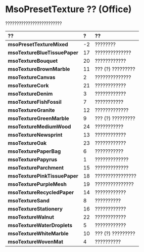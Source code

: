 
# MsoPresetTexture ?? (Office)

?????????????????????????



|**??**|**?**|**??**|
|:-----|:-----|:-----|
|**msoPresetTextureMixed**|-2|????????|
|**msoTextureBlueTissuePaper**|17|??????????????|
|**msoTextureBouquet**|20|????????????|
|**msoTextureBrownMarble**|11|??? (?) ?????????|
|**msoTextureCanvas**|2|??????????????|
|**msoTextureCork**|21|????????????|
|**msoTextureDenim**|3|????????????|
|**msoTextureFishFossil**|7|???????????|
|**msoTextureGranite**|12|?????????????|
|**msoTextureGreenMarble**|9|??? (?) ?????????|
|**msoTextureMediumWood**|24|???????????|
|**msoTextureNewsprint**|13|????????????|
|**msoTextureOak**|23|????????????|
|**msoTexturePaperBag**|6|???????????|
|**msoTexturePapyrus**|1|?????????????|
|**msoTextureParchment**|15|?????????????|
|**msoTexturePinkTissuePaper**|18|????????????????|
|**msoTexturePurpleMesh**|19|???????????????|
|**msoTextureRecycledPaper**|14|????????????|
|**msoTextureSand**|8|??????????|
|**msoTextureStationery**|16|????????????|
|**msoTextureWalnut**|22|????????????|
|**msoTextureWaterDroplets**|5|????????????|
|**msoTextureWhiteMarble**|10|??? (?) ?????????|
|**msoTextureWovenMat**|4|??????????|
